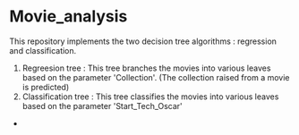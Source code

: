 # Movie_analysis
This repository implements the two decision tree algorithms : regression and classification. 
1. Regreesion tree :
  This tree branches the movies into various leaves based on the parameter 'Collection'.
  (The collection raised from a movie is predicted)
2. Classification tree :
  This tree classifies the movies into various leaves based on the parameter 'Start_Tech_Oscar'
*   
  
  
